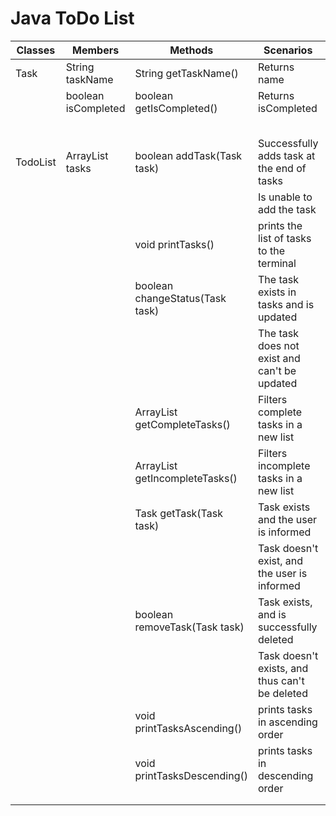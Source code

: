 # Java ToDo List

| Classes  | Members               | Methods                              | Scenarios                                      | Outputs                         |
|----------|-----------------------|--------------------------------------|------------------------------------------------|---------------------------------|
| Task     | String taskName       | String getTaskName()                 | Returns name                                   | this.taskName                   |
|          | boolean isCompleted   | boolean getIsCompleted()             | Returns isCompleted                            | this.isCompleted                |
|          |                       |                                      |                                                |                                 |
|          |                       |                                      |                                                |                                 |
|          |                       |                                      |                                                |                                 |
|          |                       |                                      |                                                |                                 |
|          |                       |                                      |                                                |                                 |
| TodoList | ArrayList<Task> tasks | boolean addTask(Task task)           | Successfully adds task at the end of tasks     | true                            |
|          |                       |                                      | Is unable to add the task                      | false                           |
|          |                       | void printTasks()                    | prints the list of tasks to the terminal       |                                 |
|          |                       | boolean changeStatus(Task task)      | The task exists in tasks and is updated        | true                            |
|          |                       |                                      | The task does not exist and can't be updated   | false                           |
|          |                       | ArrayList<Task> getCompleteTasks()   | Filters complete tasks in a new list           | ArrayList<Task> completeTasks   |
|          |                       | ArrayList<Task> getIncompleteTasks() | Filters incomplete tasks in a new list         | ArrayList<Task> incompleteTasks |
|          |                       | Task getTask(Task task)              | Task exists and the user is informed           | task                            |
|          |                       |                                      | Task doesn't exist, and the user is informed   | null                            |
|          |                       | boolean removeTask(Task task)        | Task exists, and is successfully deleted       | true                            |
|          |                       |                                      | Task doesn't exists, and thus can't be deleted | false                           |
|          |                       | void printTasksAscending()           | prints tasks in ascending order                |                                 |
|          |                       | void printTasksDescending()          | prints tasks in descending order               |                                 |
|          |                       |                                      |                                                |                                 |
|          |                       |                                      |                                                |                                 |
